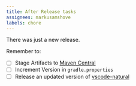```yaml
---
title: After Release tasks
assignees: markusamshove
labels: chore
---
```

There was just a new release.

Remember to:

- [ ] Stage Artifacts to [Maven Central](https://s01.oss.sonatype.org)
- [ ] Increment Version in `gradle.properties`
- [ ] Release an updated version of [vscode-natural](https://github.com/MarkusAmshove/vscode-natural)
